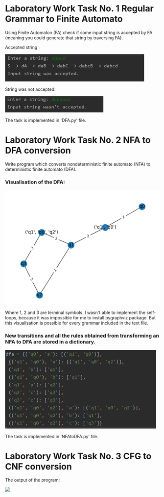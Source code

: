 # Laboratory Work Task No. 1 Regular Grammar to Finite Automato

Using Finite Automaton (FA) check if some input string is accepted by FA (meaning you could generate that string by traversing FA).

Accepted string:

<img src="/venv/dfa_accepted.PNG"/>

String was not accepted:

<img src="/venv/dfa_notaccept.PNG"/>

The task is implemented in 'DFA.py' file.

# Laboratory Work Task No. 2 NFA to DFA conversion

Write program which converts nondeterministic finite automato (NFA) to deterministic finite automato (DFA).

### Visualisation of the DFA:

<img src="/venv/dfa_capture.PNG">

Where 1, 2 and 3 are terminal symbols. I wasn't able to implement the self-loops, because it was impossible for me to install pygraphviz package. But this visualisation
is possible for every grammar included in the text file.

### New transitions and all the rules obtained from transforming an NFA to DFA are stored in a dictionary.

<img src="/venv/dfa_console.PNG">

The task is implemented in 'NFAtoDFA.py' file.

# Laboratory Work Task No. 3 CFG to CNF conversion

The output of the program:

<img src="/venv/CNF_console.pdf">
